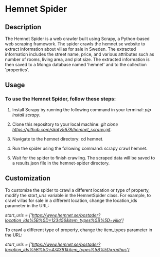# Hemnet Spider


## Description

The Hemnet Spider is a web crawler built using Scrapy, a Python-based web scraping framework. The spider crawls the hemnet.se website to extract information about villas for sale in Sweden. The extracted information includes the street name, price, and various attributes such as number of rooms, living area, and plot size. The extracted information is then saved to a Mongo database named 'hemnet' and to the collection 'properties'.


## Usage

### To use the Hemnet Spider, follow these steps:

1. Install Scrapy by running the following command in your terminal:
*pip install scrapy*.

2. Clone this repository to your local machine:
*git clone https://github.com/skaty5678/hemnet_scrapy.git*.

3. Navigate to the hemnet directory: cd hemnet.

4. Run the spider using the following command: scrapy crawl hemnet.

5. Wait for the spider to finish crawling. The scraped data will be saved to a results.json file in the hemnet-spider directory.


## Customization

To customize the spider to crawl a different location or type of property, modify the *start_urls* variable in the HemnetSpider class. For example, to crawl villas for sale in a different location, change the location_ids parameter in the URL:


*start_urls = ['https://www.hemnet.se/bostader?location_ids%5B%5D=123456&item_types%5B%5D=villa']*

To crawl a different type of property, change the item_types parameter in the URL:

*start_urls = ['https://www.hemnet.se/bostader?location_ids%5B%5D=474361&item_types%5B%5D=radhus']*






